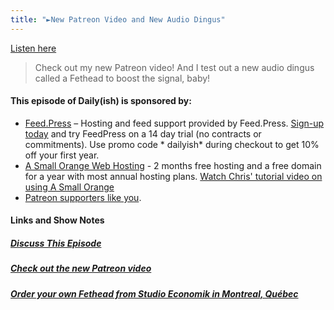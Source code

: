 ```yaml
---
title: "►New Patreon Video and New Audio Dingus"
---
```

<p><a href="https://goodstuff.network/dailyish/136">Listen here</a></p>
<blockquote><p>
  Check out my new Patreon video! And I test out a new audio dingus called a Fethead to boost the signal, baby!
</p></blockquote>
<h4>This episode of Daily(ish) is sponsored by:</h4>
<ul>
<li><a href="https://ift.tt/1e3iZVa">Feed.Press</a> – Hosting and feed support provided by Feed.Press. <a href="https://ift.tt/1e3iZVa">Sign-up today</a> and try FeedPress on a 14 day trial (no contracts or commitments). Use promo code * dailyish* during checkout to get 10% off your first year.</li>
<li><a href="https://ift.tt/1CsQlrL">A Small Orange Web Hosting</a> - 2 months free hosting and a free domain for a year with most annual hosting plans. <a href="https://www.youtube.com/watch?v=_dQr69-dkbU">Watch Chris&#39; tutorial video on using A Small Orange</a></li>
<li><a href="https://ift.tt/1m1PRjr">Patreon supporters like you</a>.</li>
</ul>
<h4>Links and Show Notes</h4>
<h5><a href="https://ift.tt/1KCjBtR" target="_blank">Discuss This Episode</a></h5>
<h5><a href="https://ift.tt/1GqSR3z" target="_blank">Check out the new Patreon video</a></h5>
<h5><a href="https://ift.tt/1KCjzCm" target="_blank">Order your own Fethead from Studio Economik in Montreal, Québec</a></h5>
<p><img src="https://ift.tt/1jffiiv" height="1" width="1"/></p>
